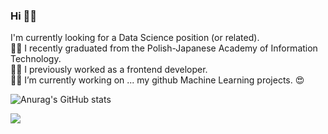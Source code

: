 ### Hi 👩‍💻
I'm currently looking for a Data Science position (or related).<br>
👩‍🎓 I recently graduated from the Polish-Japanese Academy of Information Technology.<br>
👩‍💼 I previously worked as a frontend developer.<br>
🔭🌱 I’m currently working on ... my github Machine Learning projects.  😍

![Anurag's GitHub stats](https://github-readme-stats.vercel.app/api?username=gapself&show_icons=true&bg_color=00000000)


<!--
**gapself/gapself** is a ✨ _special_ ✨ repository because its `README.md` (this file) appears on your GitHub profile.

Here are some ideas to get you started:

- 🔭 I’m currently working on ...
- 🌱 I’m currently learning ...
- 👯 I’m looking to collaborate on ...
- 🤔 I’m looking for help with ...
- 💬 Ask me about ...
- 📫 How to reach me: ...
- 😄 Pronouns: ...
- ⚡ Fun fact: ...
-->


![](https://komarev.com/ghpvc/?username=gapself&color=brightgreen)
